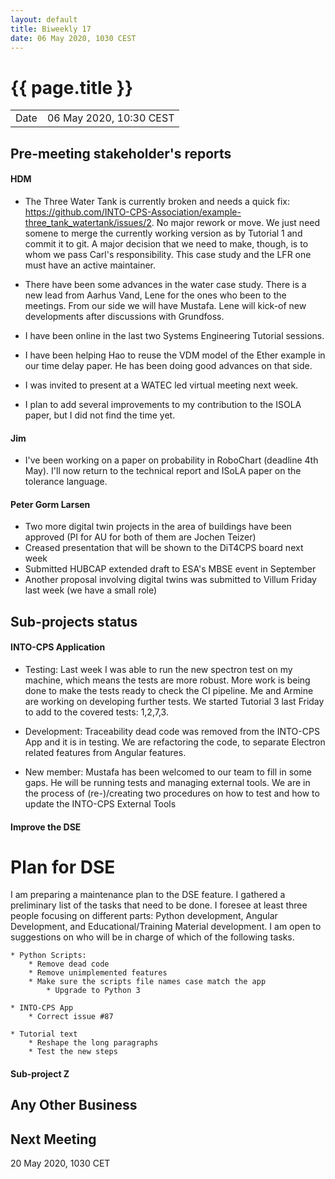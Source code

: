 ```yaml
---
layout: default
title: Biweekly 17
date: 06 May 2020, 1030 CEST
---
```


<script src="https://code.jquery.com/jquery-1.11.1.min.js">
</script>
<script src="/javascripts/edit.js"></script>
<script>setEditButonNm();</script>

# {{ page.title }}

|||
|---|---|
| Date | 06 May 2020, 10:30 CEST |


## Pre-meeting stakeholder's reports

<!-- Please keep in mind that the minutes are publicly available.-->

#### HDM
  
* The Three Water Tank is currently broken and needs a quick fix:
  <https://github.com/INTO-CPS-Association/example-three_tank_watertank/issues/2>. 
  No major rework or move. We just need somene to merge the currently working version
  as by Tutorial 1 and commit it to git. A major decision that we need to make, though,
  is to whom we pass Carl's responsibility. This case study and the LFR one must
  have an active maintainer.

* There have been some advances in the water case study. There is a new lead from
  Aarhus Vand, Lene for the ones who been to the meetings. From our side we will 
  have Mustafa. Lene will kick-of new developments after discussions with Grundfoss.
 
* I have been online in the last two Systems Engineering Tutorial sessions.

* I have been helping  Hao to reuse the VDM model of the Ether example in our time 
delay paper. He has been doing good advances on that side.

* I was invited to present at a WATEC led virtual meeting next week.

* I plan to add several improvements to my contribution to the ISOLA paper, but 
  I did not find the time yet.


#### Jim
* I've been working on a paper on probability in RoboChart (deadline 4th May). I'll now return to the technical report and ISoLA paper on the tolerance language.

#### Peter Gorm Larsen
* Two more digital twin projects in the area of buildings have been approved (PI for AU for both of them are Jochen Teizer) 
* Creased presentation that will be shown to the DiT4CPS board next week
* Submitted HUBCAP extended draft to ESA's MBSE event in September
* Another proposal involving digital twins was submitted to Villum Friday last week (we have a small role)

## Sub-projects status


#### INTO-CPS Application

* Testing: Last week I was able to run the new spectron test on my machine, 
  which means the tests are more robust. More work is being done to make the 
  tests ready to check the CI pipeline. Me and Armine are working on developing
  further tests.  We started Tutorial 3 last Friday to add to the covered
  tests: 1,2,7,3.

* Development: Traceability dead code was removed from the INTO-CPS App and it is in 
  testing. We are refactoring the code, to separate Electron related features
  from Angular features.
    
* New member: Mustafa has been welcomed to our team to fill in some gaps. He 
  will be running tests and managing external tools. We are in the process of
  (re-)/creating two procedures on how to test and how to update the INTO-CPS 
  External Tools

  
#### Improve the DSE  

# Plan for DSE

I am preparing a maintenance plan to the DSE feature. I gathered a preliminary
list of the tasks that need to be done. I foresee at least three people
focusing on different parts: Python development, Angular Development, and 
Educational/Training Material development. I am open to suggestions on who will
be in charge of which of the following tasks.

	* Python Scripts:
		* Remove dead code
		* Remove unimplemented features
		* Make sure the scripts file names case match the app
    		* Upgrade to Python 3
		 
	* INTO-CPS App
		* Correct issue #87

	* Tutorial text 
		* Reshape the long paragraphs
		* Test the new steps


#### Sub-project Z

##  Any Other Business

Next Meeting
------------

20 May 2020, 1030 CET


<div id="edit_page_div"></div>
